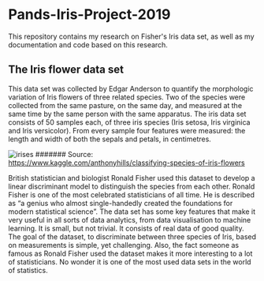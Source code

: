# Pands-Iris-Project-2019

This repository contains my research on Fisher's Iris data set, as well as my documentation and code based on this research.

## The Iris flower data set

This data set was collected by Edgar Anderson to quantify the morphologic variation of Iris flowers of three related species.
Two of the species were collected from the same pasture, on the same day, and measured at the same time by the same person with the same apparatus.
The iris data set consists of 50 samples each, of three iris species (Iris setosa, Iris virginica and Iris versicolor). 
From every sample four features were measured: the length and width of both the sepals and petals, in centimetres.

![irises](https://user-images.githubusercontent.com/47186083/56307201-35335780-613c-11e9-8191-827eca81c80e.png)
####### Source: https://www.kaggle.com/anthonyhills/classifying-species-of-iris-flowers

British statistician and biologist Ronald Fisher used this dataset to develop a linear discriminant model to distinguish the species from each other.
Ronald Fisher is one of the most celebrated statisticians of all time. 
He is described as “a genius who almost single-handedly created the foundations for modern statistical science”.
The data set has some key features that make it very useful in all sorts of data analytics, from data visualisation to machine learning.
It is small, but not trivial. It consists of real data of good quality. 
The goal of the dataset, to discriminate between three species of Iris, based on measurements is simple, yet challenging.
Also, the fact someone as famous as Ronald Fisher used the dataset makes it more interesting to a lot of statisticians.
No wonder it is one of the most used data sets in the world of statistics.
